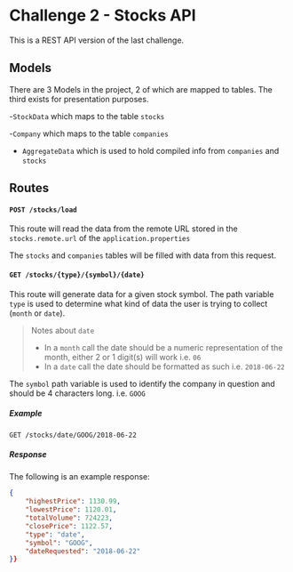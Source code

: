 # Challenge 2 - Stocks API

This is a REST API version of the last challenge.

## Models

There are 3 Models in the project, 2 of which are mapped to tables. The third exists for presentation purposes.

-`StockData` which maps to the table `stocks`

-`Company` which maps to the table `companies`

- `AggregateData` which is used to hold compiled info from `companies` and `stocks`


## Routes

#### `POST /stocks/load`
This route will read the data from the remote URL stored in the `stocks.remote.url` of the `application.properties`

The `stocks` and `companies` tables will be filled with data from this request.

#### `GET /stocks/{type}/{symbol}/{date}`

This route will generate data for a given stock symbol. The path variable `type` is used to determine what kind of data 
the user is trying to collect (`month` or `date`). 

> Notes about `date` 
> - In a `month` call the date should be a numeric representation of the 
month, either 2 or 1 digit(s) will work i.e. `06`
> - In a `date` call the date should be formatted as such
i.e. `2018-06-22`

The `symbol` path variable is used to identify the company in question
and should be 4 characters long. i.e. `GOOG`

##### Example

`GET /stocks/date/GOOG/2018-06-22`

##### Response

The following is an example response:

```json
{
    "highestPrice": 1130.99,
    "lowestPrice": 1120.01,
    "totalVolume": 724223,
    "closePrice": 1122.57,
    "type": "date",
    "symbol": "GOOG",
    "dateRequested": "2018-06-22"
}}
```